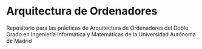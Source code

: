 # Arquitectura de Ordenadores

Repositorio para las prácticas de Arquitectura de Ordenadores del Doble Grado en Ingeniería Informática y Matemáticas de la Universidad Autónoma de Madrid
